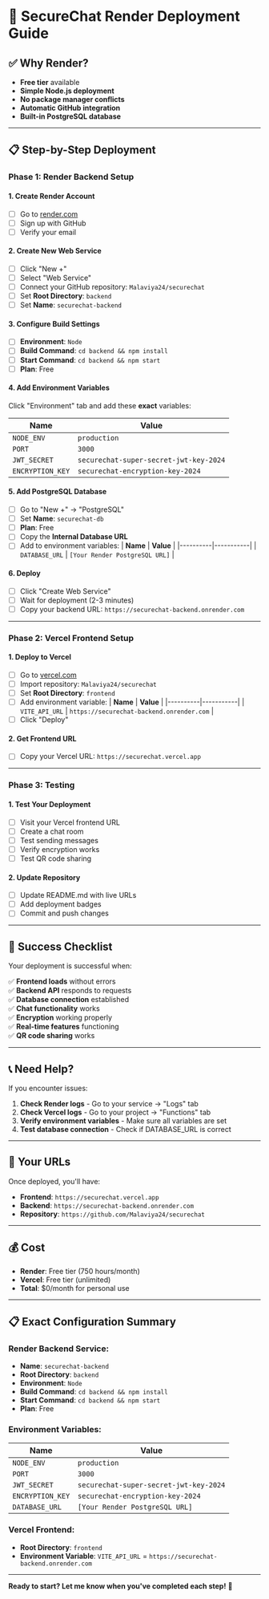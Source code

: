 # 🚀 SecureChat Render Deployment Guide

## ✅ **Why Render?**
- **Free tier** available
- **Simple Node.js deployment**
- **No package manager conflicts**
- **Automatic GitHub integration**
- **Built-in PostgreSQL database**

---

## 📋 **Step-by-Step Deployment**

### **Phase 1: Render Backend Setup**

#### 1. **Create Render Account**
- [ ] Go to [render.com](https://render.com)
- [ ] Sign up with GitHub
- [ ] Verify your email

#### 2. **Create New Web Service**
- [ ] Click "New +"
- [ ] Select "Web Service"
- [ ] Connect your GitHub repository: `Malaviya24/securechat`
- [ ] Set **Root Directory**: `backend`
- [ ] Set **Name**: `securechat-backend`

#### 3. **Configure Build Settings**
- [ ] **Environment**: `Node`
- [ ] **Build Command**: `cd backend && npm install`
- [ ] **Start Command**: `cd backend && npm start`
- [ ] **Plan**: Free

#### 4. **Add Environment Variables**
Click "Environment" tab and add these **exact** variables:

| **Name** | **Value** |
|----------|-----------|
| `NODE_ENV` | `production` |
| `PORT` | `3000` |
| `JWT_SECRET` | `securechat-super-secret-jwt-key-2024` |
| `ENCRYPTION_KEY` | `securechat-encryption-key-2024` |

#### 5. **Add PostgreSQL Database**
- [ ] Go to "New +" → "PostgreSQL"
- [ ] Set **Name**: `securechat-db`
- [ ] **Plan**: Free
- [ ] Copy the **Internal Database URL**
- [ ] Add to environment variables:
  | **Name** | **Value** |
  |----------|-----------|
  | `DATABASE_URL` | `[Your Render PostgreSQL URL]` |

#### 6. **Deploy**
- [ ] Click "Create Web Service"
- [ ] Wait for deployment (2-3 minutes)
- [ ] Copy your backend URL: `https://securechat-backend.onrender.com`

---

### **Phase 2: Vercel Frontend Setup**

#### 1. **Deploy to Vercel**
- [ ] Go to [vercel.com](https://vercel.com)
- [ ] Import repository: `Malaviya24/securechat`
- [ ] Set **Root Directory**: `frontend`
- [ ] Add environment variable:
  | **Name** | **Value** |
  |----------|-----------|
  | `VITE_API_URL` | `https://securechat-backend.onrender.com` |
- [ ] Click "Deploy"

#### 2. **Get Frontend URL**
- [ ] Copy your Vercel URL: `https://securechat.vercel.app`

---

### **Phase 3: Testing**

#### 1. **Test Your Deployment**
- [ ] Visit your Vercel frontend URL
- [ ] Create a chat room
- [ ] Test sending messages
- [ ] Verify encryption works
- [ ] Test QR code sharing

#### 2. **Update Repository**
- [ ] Update README.md with live URLs
- [ ] Add deployment badges
- [ ] Commit and push changes

---

## 🎉 **Success Checklist**

Your deployment is successful when:

✅ **Frontend loads** without errors  
✅ **Backend API** responds to requests  
✅ **Database connection** established  
✅ **Chat functionality** works  
✅ **Encryption** working properly  
✅ **Real-time features** functioning  
✅ **QR code sharing** works  

---

## 📞 **Need Help?**

If you encounter issues:

1. **Check Render logs** - Go to your service → "Logs" tab
2. **Check Vercel logs** - Go to your project → "Functions" tab
3. **Verify environment variables** - Make sure all variables are set
4. **Test database connection** - Check if DATABASE_URL is correct

---

## 🚀 **Your URLs**

Once deployed, you'll have:

- **Frontend**: `https://securechat.vercel.app`
- **Backend**: `https://securechat-backend.onrender.com`
- **Repository**: `https://github.com/Malaviya24/securechat`

---

## 💰 **Cost**

- **Render**: Free tier (750 hours/month)
- **Vercel**: Free tier (unlimited)
- **Total**: $0/month for personal use

---

## 📋 **Exact Configuration Summary**

### **Render Backend Service:**
- **Name**: `securechat-backend`
- **Root Directory**: `backend`
- **Environment**: `Node`
- **Build Command**: `cd backend && npm install`
- **Start Command**: `cd backend && npm start`
- **Plan**: Free

### **Environment Variables:**
| **Name** | **Value** |
|----------|-----------|
| `NODE_ENV` | `production` |
| `PORT` | `3000` |
| `JWT_SECRET` | `securechat-super-secret-jwt-key-2024` |
| `ENCRYPTION_KEY` | `securechat-encryption-key-2024` |
| `DATABASE_URL` | `[Your Render PostgreSQL URL]` |

### **Vercel Frontend:**
- **Root Directory**: `frontend`
- **Environment Variable**: `VITE_API_URL` = `https://securechat-backend.onrender.com`

---

**Ready to start? Let me know when you've completed each step!** 🎯
